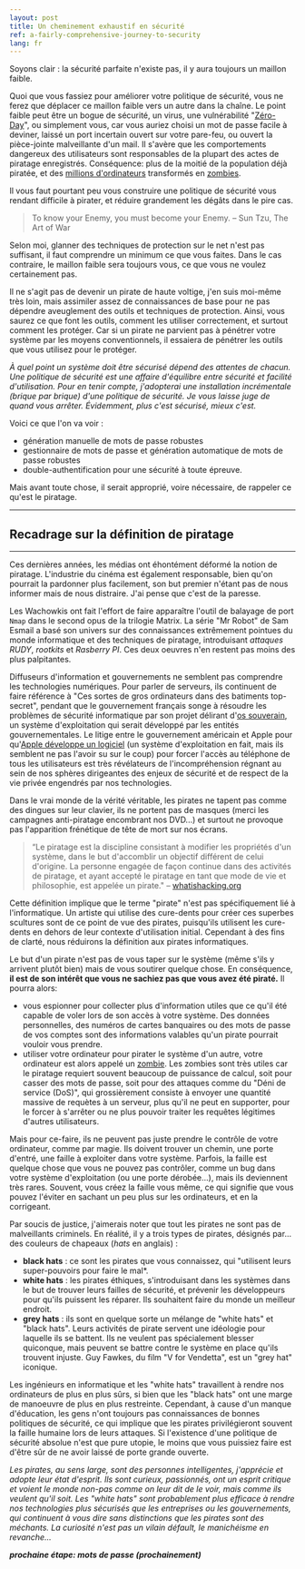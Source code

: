 ```yaml
---
layout: post
title: Un cheminement exhaustif en sécurité
ref: a-fairly-comprehensive-journey-to-security
lang: fr
---
```


Soyons clair : la sécurité parfaite n'existe pas, il y aura toujours un maillon faible.

Quoi que vous fassiez pour améliorer votre politique de sécurité, vous ne ferez que déplacer ce maillon faible vers un autre dans la chaîne. Le point faible peut être un bogue de sécurité, un virus, une vulnérabilité "[Zéro-Day](https://fr.wikipedia.org/wiki/Vuln%C3%A9rabilit%C3%A9_Zero_day)", ou simplement vous, car vous auriez choisi un mot de passe facile à deviner, laissé un port incertain ouvert sur votre pare-feu, ou ouvert la pièce-jointe malveillante d'un mail. Il s'avère que les comportements dangereux des utilisateurs sont responsables de la plupart des actes de piratage enregistrés. Conséquence: plus de la moitié de la population déjà piratée, et des [millions d'ordinateurs]((http://www.cnet.com/news/finjan-finds-botnet-of-1-9-million-infected-computers/)) transformés en [zombies](https://fr.wikipedia.org/wiki/Machine_zombie).

Il vous faut pourtant peu vous construire une politique de sécurité vous rendant difficile à pirater, et réduire grandement les dégâts dans le pire cas.

>To know your Enemy, you must become your Enemy.
– Sun Tzu, The Art of War

Selon moi, glanner des techniques de protection sur le net n'est pas suffisant, il faut comprendre un minimum ce que vous faites. Dans le cas contraire, le maillon faible sera toujours vous, ce que vous ne voulez certainement pas.

Il ne s'agit pas de devenir un pirate de haute voltige, j'en suis moi-même très loin, mais assimiler assez de connaissances de base pour ne pas dépendre aveuglement des outils et techniques de protection. Ainsi, vous saurez ce que font les outils, comment les utiliser correctement, et surtout comment les protéger. Car si un pirate ne parvient pas à pénétrer votre système par les moyens conventionnels, il essaiera de pénétrer les outils que vous utilisez pour le protéger.

*À quel point un système doit être sécurisé dépend des attentes de chacun. Une politique de sécurité est une affaire d'équilibre entre sécurité et facilité d'utilisation. Pour en tenir compte, j'adopterai une installation incrémentale (brique par brique) d'une politique de sécurité. Je vous laisse juge de quand vous arrêter. Évidemment, plus c'est sécurisé, mieux c'est.*

Voici ce que l'on va voir : 

* génération manuelle de mots de passe robustes
* gestionnaire de mots de passe et génération automatique de mots de passe robustes
* double-authentification pour une sécurité à toute épreuve.

Mais avant toute chose, il serait approprié, voire nécessaire, de rappeler ce qu'est le piratage.

---

## Recadrage sur la définition de piratage

---

Ces dernières années, les médias ont éhontément déformé la notion de piratage. L'industrie du cinéma est également responsable, bien qu'on pourrait la pardonner plus facilement, son but premier n'étant pas de nous informer mais de nous distraire. J'ai pense que c'est de la paresse.

Les Wachowkis ont fait l'effort de faire apparaître l'outil de balayage de port `Nmap` dans le second opus de la trilogie Matrix. La série "Mr Robot" de Sam Esmail a basé son univers sur des connaissances extrêmement pointues du monde informatique et des techniques de piratage, introduisant *attaques RUDY*, *rootkits* et *Rasberry PI*. Ces deux oeuvres n'en restent pas moins des plus palpitantes.

Diffuseurs d'information et gouvernements ne semblent pas comprendre les technologies numériques. Pour parler de serveurs, ils continuent de faire référence à "Ces sortes de gros ordinateurs dans des batiments top-secret", pendant que le gouvernement français songe à résoudre les problèmes de sécurité informatique par son projet délirant d'[os souverain](http://lexpansion.lexpress.fr/high-tech/delphine-batho-defend-la-creation-d-un-os-souverain-et-desespere-internet_1756517.html), un système d'exploitation qui serait développé par les entités gouvernementales. Le litige entre le gouvernement américain et Apple pour qu'[Apple développe un logiciel](http://www.nytimes.com/2016/03/18/technology/apple-encryption-engineers-if-ordered-to-unlock-iphone-might-resist.html?&_r=0) (un système d'exploitation en fait, mais ils semblent ne pas l'avoir su sur le coup) pour forcer l'accès au téléphone de tous les utilisateurs est très révélateurs de l'incompréhension régnant au sein de nos sphères dirigeantes des enjeux de sécurité et de respect de la vie privée engendrés par nos technologies.

Dans le vrai monde de la vérité véritable, les pirates ne tapent pas comme des dingues sur leur clavier, ils ne portent pas de masques (merci les campagnes anti-piratage encombrant nos DVD...) et surtout ne provoque pas l'apparition frénétique de tête de mort sur nos écrans.

>“Le piratage est la discipline consistant à modifier les propriétés d'un système, dans le but d'accomblir un objectif différent de celui d'origine. La personne engagée de façon continue dans des activités de piratage, et ayant accepté le piratage en tant que mode de vie et philosophie, est appelée un pirate."
– [whatishacking.org](http://whatishacking.org/)

Cette définition implique que le terme "pirate" n'est pas spécifiquement lié à l'informatique. Un artiste qui utilise des cure-dents pour créer ces superbes scultures sont de ce point de vue des pirates, puisqu'ils utilisent les cure-dents en dehors de leur contexte d'utilisation initial. Cependant à des fins de clarté, nous réduirons la définition aux pirates informatiques.

Le but d'un pirate n'est pas de vous taper sur le système (même s'ils y arrivent plutôt bien) mais de vous 
soutirer quelque chose. En conséquence, **il est de son intérêt que vous ne sachiez pas que vous avez été piraté.** Il pourra alors:

* vous espionner pour collecter plus d'information utiles que ce qu'il été capable de voler lors de son accès à votre système. Des données personnelles, des numéros de cartes banquaires ou des mots de passe de vos comptes sont des informations valables qu'un pirate pourrait vouloir vous prendre.
* utiliser votre ordinateur pour pirater le système d'un autre, votre ordinateur est alors appelé un [zombie](https://en.wikipedia.org/wiki/Zombie_(computer_science)). Les zombies sont très utiles car le piratage requiert souvent beaucoup de puissance de calcul, soit pour casser des mots de passe, soit pour des attaques comme du "Déni de service (DoS)", qui grossièrement consiste à envoyer une quantité massive de requètes à un serveur, plus qu'il ne peut en supporter, pour le forcer à s'arrêter ou ne plus pouvoir traiter les requêtes légitimes d'autres utilisateurs.

Mais pour ce-faire, ils ne peuvent pas juste prendre le contrôle de votre ordinateur, comme par magie. Ils doivent trouver un chemin, une porte d'entré, une faille à exploiter dans votre système. Parfois, la faille
est quelque chose que vous ne pouvez pas contrôler, comme un bug dans votre système d'exploitation (ou une porte dérobée...), mais ils deviennent très rares. Souvent, vous créez la faille vous même, ce qui signifie que vous pouvez l'éviter en sachant un peu plus sur les  ordinateurs, et en la corrigeant.

Par soucis de justice, j'aimerais noter que tout les pirates ne sont pas de malveillants criminels. En réalité, il y a trois types de pirates, désignés par... des couleurs de chapeaux (*hats* en anglais) :

* **black hats** : ce sont les pirates que vous connaissez, qui "utilisent leurs super-pouvoirs pour faire le mal*.
* **white hats** : les pirates éthiques, s'introduisant dans les systèmes dans le but de trouver leurs failles de sécurité, et prévenir les développeurs pour qu'ils puissent les réparer. Ils souhaitent faire du monde un meilleur endroit.
* **grey hats** : ils sont en quelque sorte un mélange de "white hats" et "black hats". Leurs activités de pirate servent une idéologie pour laquelle ils se battent. Ils ne veulent pas spécialement blesser quiconque, mais peuvent se battre contre le système en place qu'ils trouvent injuste. Guy Fawkes, du film "V for Vendetta", est un "grey hat" iconique.

Les ingénieurs en informatique et les "white hats" travaillent à rendre nos ordinateurs de plus en plus sûrs, si bien que les "black hats" ont une marge de manoeuvre de plus en plus restreinte. Cependant, à cause d'un manque d'éducation, les gens n'ont toujours pas connaissances de bonnes politiques de sécurité, ce qui implique que les pirates privilégieront souvent la faille humaine lors de leurs attaques. Si l'existence d'une politique de sécurité absolue n'est que pure utopie, le moins que vous puissiez faire est d'être sûr de ne avoir laissé de porte grande ouverte.

*Les pirates, au sens large, sont des personnes intelligentes, j'apprécie et adopte leur état d'esprit. Ils sont curieux, passionnés, ont un esprit critique et voient le monde non-pas comme on leur dit de le voir, mais comme ils veulent qu'il soit. Les "white hats" sont probablement plus efficace à rendre nos technologies plus sécurisés que les entreprises ou les gouvernements, qui continuent à vous dire sans distinctions que les pirates sont des méchants. La curiosité n'est pas un vilain défault, le manichéisme en revanche...*

***prochaine étape: mots de passe (prochainement)***

